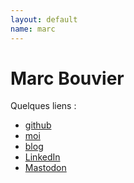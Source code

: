 ```yaml
---
layout: default
name: marc
---
```


# Marc Bouvier

Quelques liens :

* [github](https://github.com/marc-bouvier)
* [moi](https://u.baldir.fr/me)
* [blog](https://baldir.fr)
* [LinkedIn](https://fr.linkedin.com/in/profileofmarcbouvier)
* <a rel="me" href="https://pouet.chapril.org/@marc_bouvier">Mastodon</a>
